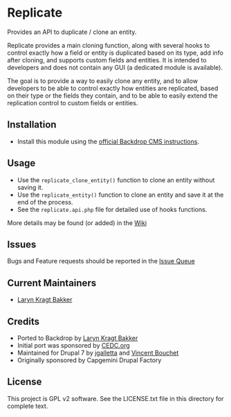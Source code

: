 # Replicate

Provides an API to duplicate / clone an entity.

Replicate provides a main cloning function, along with several hooks to control
exactly how a field or entity is duplicated based on its type, add info after
cloning, and supports custom fields and entities. It is intended to developers
and does not contain any GUI (a dedicated module is available).

The goal is to provide a way to easily clone any entity, and to allow
developers to be able to control exactly how entities are replicated, based
on their type or the fields they contain, and to be able to easily extend the
replication control to custom fields or entities.

## Installation

- Install this module using the [official Backdrop CMS instructions](https://backdropcms.org/guide/modules).

## Usage

 - Use the `replicate_clone_entity()` function to clone an entity without
   saving it.
 - Use the `replicate_entity()` function to clone an entity and save it at the
   end of the process.
 - See the `replicate.api.php` file for detailed use of hooks functions.

More details may be found (or added) in the [Wiki](https://github.com/backdrop-contrib/replicate/issues)

## Issues

Bugs and Feature requests should be reported in the [Issue Queue](https://github.com/backdrop-contrib/replicate/issues)

## Current Maintainers

- [Laryn Kragt Bakker](https://github.com/laryn)

## Credits

- Ported to Backdrop by [Laryn Kragt Bakker](https://github.com/laryn)
- Initial port was sponsored by [CEDC.org](https://CEDC.org)
- Maintained for Drupal 7 by [jgalletta](https://www.drupal.org/u/jgalletta) and
  [Vincent Bouchet](https://drupal.org/u/vbouchet)
- Originally sponsored by Capgemini Drupal Factory

## License

This project is GPL v2 software. See the LICENSE.txt file in this directory for
complete text.
